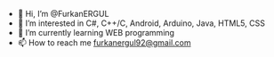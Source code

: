 - 👋 Hi, I’m @FurkanERGUL
- 👀 I’m interested in C#, C++/C, Android, Arduino, Java, HTML5, CSS
- 🌱 I’m currently learning WEB programming
- 📫 How to reach me furkanergul92@gmail.com

<!---
FurkanERGUL/FurkanERGUL is a ✨ special ✨ repository because its `README.md` (this file) appears on your GitHub profile.
You can click the Preview link to take a look at your changes.
--->
